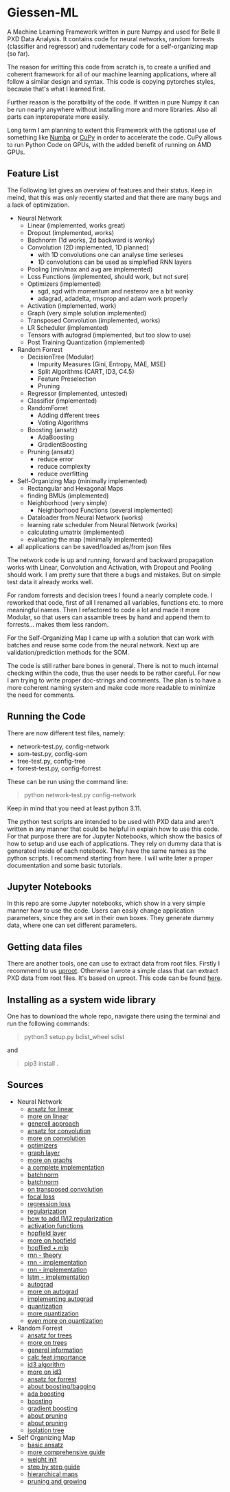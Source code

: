 # Giessen-ML

A Machine Learning Framework written in pure Numpy and used for Belle II PXD Data Analysis. It contains code for neural networks, random forrests (classifier and regressor) and rudementary code for a self-organizing map (so far).

The reason for writting this code from scratch is, to create a unified and coherent framework for all of our machine learning applications, where all follow a similar design and syntax. This code is copying pytorches styles, because that's what I learned first.

Further reason is the poratbility of the code. If written in pure Numpy it can be run nearly anywhere without installing more and more libraries. Also all parts can inpteroperate more easily.

Long term I am planning to extent this Framework with the optional use of something like [Numba](https://numba.pydata.org) or [CuPy](https://cupy.dev) in order to accelerate the code. CuPy allows to run Python Code on GPUs, with the added benefit of running on AMD GPUs.

## Feature List

The Following list gives an overview of features and their status. Keep in meind, that this was only recently started and that there are many bugs and a lack of optimization.

- Neural Network
  - Linear (implemented, works great)
  - Dropout (implemented, works)
  - Bachnorm (1d works, 2d backward is wonky)
  - Convolution (2D implemented, 1D planned)
    - with 1D convolutions one can analyse time serieses
    - 1D convolutions can be used as simplefied RNN layers
  - Pooling (min/max and avg are implemented)
  - Loss Functions (implemented, should work, but not sure)
  - Optimizers (implemented)
    - sgd, sgd with momentum and nesterov are a bit wonky
    - adagrad, adadelta, rmsprop and adam work properly
  - Activation (implemented, work)
  - Graph (very simple solution implemented)
  - Transposed Convolution (implemented, works)
  - LR Scheduler (implemented)
  - Tensors with autograd (implemented, but too slow to use)
  - Post Training Quantization (implemented)
- Random Forrest
  - DecisionTree (Modular)
    - Impurity Measures (Gini, Entropy, MAE, MSE)
    - Split Algorithms (CART, ID3, C4.5)
    - Feature Preselection
    - Pruning
  - Regressor (implemented, untested)
  - Classifier (implemented)
  - RandomForret
    - Adding different trees
    - Voting Algorithms
  - Boosting (ansatz)
    - AdaBoosting
    - GradientBoosting
  - Pruning (ansatz)
    - reduce error
    - reduce complexity
    - reduce overfitting
- Self-Organizing Map (minimally implemented)
  - Rectangular and Hexagonal Maps
  - finding BMUs (implemented)
  - Neighborhood (very simple)
    - Neighborhood Functions (several implemented)
  - Dataloader from Neural Network (works)
  - learning rate scheduler from Neural Network (works)
  - calculating umatrix (implemented)
  - evaluating the map (minimally implemented)
- all applications can be saved/loaded as/from json files

The network code is up and running, forward and backward propagation works with Linear, Convolution and Activation, with Dropout and Pooling should work. I am pretty sure that there a bugs and mistakes. But on simple test data it already works well.

For random forrests and decision trees I found a nearly complete code. I reworked that code, first of all I renamed all variables, functions etc. to more meaningful names.
Then I refactored to code a lot and made it more Modular, so that users can assamble trees by hand and append them to forrests... makes them less random.

For the Self-Organizing Map I came up with a solution that can work with batches and reuse some code from the neural network. Next up are validation/prediction methods for the SOM.

The code is still rather bare bones in general. There is not to much internal checking within the code, thus the user needs to be rather careful.
For now I am trying to write proper doc-strings and comments. The plan is to have a more coherent naming system and make code more readable to minimize the need for comments.

## Running the Code

There are now different test files, namely:

- network-test.py, config-network
- som-test.py, config-som
- tree-test.py, config-tree
- forrest-test.py, config-forrest

These can be run using the command line:

> python network-test.py config-network

Keep in mind that you need at least python 3.11.

The python test scripts are intended to be used with PXD data and aren't written in any manner that could be helpful in explain how to use this code.
For that purpose there are for Jupyter Notebooks, which show the basics of how to setup and use each of applications.
They rely on dummy data that is generated inside of each notebook.
They have the same names as the python scripts. I recommend starting from here.
I will write later a proper documentation and some basic tutorials.

## Jupyter Notebooks

In this repo are some Jupyter notebooks, which show in a very simple manner how to use the code.
Users can easily change application parameters, since they are set in their own boxes.
They generate dummy data, where one can set different parameters.

## Getting data files

There are another tools, one can use to extract data from root files. Firstly I recommend to us [uproot](https://github.com/scikit-hep/uproot5).
Otherwise I wrote a simple class that can extract PXD data from root files. It's based on uproot. This code can be found [here](https://gitlab.ub.uni-giessen.de/gc2052/fromroot).

## Installing as a system wide library

One has to download the whole repo, navigate there using the terminal and run the following commands:

> python3 setup.py bdist_wheel sdist

and

> pip3 install .

## Sources

- Neural Network
  - [ansatz for linear](https://towardsdatascience.com/math-neural-network-from-scratch-in-python-d6da9f29ce65)
  - [more on linear](https://towardsdatascience.com/creating-neural-networks-from-scratch-in-python-6f02b5dd911)
  - [generell approach](https://papers-100-lines.medium.com/neural-network-from-scratch-in-100-lines-of-python-code-dd78e20f8796)
  - [ansatz for convolution](https://blog.ca.meron.dev/Vectorized-CNN/)
  - [more on convolution](https://medium.com/analytics-vidhya/implementing-convolution-without-for-loops-in-numpy-ce111322a7cd)
  - [optimizers](https://towardsdatascience.com/neural-network-optimizers-from-scratch-in-python-af76ee087aab)
  - [graph layer](https://github.com/satrialoka/gnn-from-scratch)
  - [more on graphs](https://theaisummer.com/graph-convolutional-networks/)
  - [a complete implementation](https://github.com/Nico-Curti/NumPyNet)
  - [batchnorm](https://github.com/renan-cunha/BatchNormalization)
  - [batchnorm](https://towardsdatascience.com/implementing-batch-normalization-in-python-a044b0369567)
  - [on transposed convolution](https://towardsdatascience.com/what-are-transposed-convolutions-2d43ac1a0771)
  - [focal loss](https://towardsdatascience.com/focal-loss-a-better-alternative-for-cross-entropy-1d073d92d075)
  - [regression loss](https://datamonje.com/regression-loss-functions/)
  - [regularization](http://www.chioka.in/differences-between-l1-and-l2-as-loss-function-and-regularization/)
  - [how to add l1/l2 regularization](https://androidkt.com/how-to-add-l1-l2-regularization-in-pytorch-loss-function/)
  - [activation functions](https://towardsdatascience.com/creating-neural-networks-from-scratch-in-python-6f02b5dd911)
  - [hopfield layer](https://ml-jku.github.io/hopfield-layers/)
  - [more on hopfield](https://github.com/takyamamoto/Hopfield-Network/blob/master/network.py)
  - [hopflied + mlp](https://link.springer.com/chapter/10.1007/3-540-44868-3_22)
  - [rnn - theory](https://www.freecodecamp.org/news/the-ultimate-guide-to-recurrent-neural-networks-in-python/)
  - [rnn - implementation](https://towardsdatascience.com/recurrent-neural-networks-rnns-3f06d7653a85)
  - [rnn - implementation](https://medium.com/@VersuS_/coding-a-recurrent-neural-network-rnn-from-scratch-using-pytorch-a6c9fc8ed4a7)
  - [lstm - implementation](https://towardsdatascience.com/building-a-lstm-by-hand-on-pytorch-59c02a4ec091)
  - [autograd](https://www.robots.ox.ac.uk/~tvg/publications/talks/autodiff.pdf)
  - [more on autograd](https://www.cs.toronto.edu/~rgrosse/courses/csc321_2018/slides/lec10.pdf)
  - [implementing autograd](https://learnml.today/making-backpropagation-autograd-mnist-classifier-from-scratch-in-Python-5)
  - [quantization](https://arxiv.org/abs/2106.08295)
  - [more quantization](https://intellabs.github.io/distiller/algo_quantization.html)
  - [even more on quantization](https://yyang768osu.github.io/blog/2022/neural-network-quantization/)
- Random Forrest
  - [ansatz for trees](https://insidelearningmachines.com/build-a-decision-tree-in-python/)
  - [more on trees](https://blog.mattbowers.dev/decision-tree-from-scratch)
  - [generel information](https://www.displayr.com/machine-learning-pruning-decision-trees/)
  - [calc feat importance](https://medium.com/data-science-in-your-pocket/how-feature-importance-is-calculated-in-decision-trees-with-example-699dc13fc078)
  - [id3 algorithm](https://towardsdatascience.com/id3-decision-tree-classifier-from-scratch-in-python-b38ef145fd90)
  - [more on id3](https://medium.com/geekculture/step-by-step-decision-tree-id3-algorithm-from-scratch-in-python-no-fancy-library-4822bbfdd88f)
  - [ansatz for forrest](https://insidelearningmachines.com/build-a-random-forest-in-python/)
  - [about boosting/bagging](https://blog.mlreview.com/gradient-boosting-from-scratch-1e317ae4587d)
  - [ada boosting](https://www.analyticsvidhya.com/blog/2021/09/adaboost-algorithm-a-complete-guide-for-beginners/)
  - [boosting](https://towardsdatascience.com/basic-ensemble-learning-random-forest-adaboost-gradient-boosting-step-by-step-explained-95d49d1e2725)
  - [gradient boosting](https://www.machinelearningplus.com/machine-learning/gradient-boosting/)
  - [about pruning](https://12ft.io/proxy?q=https%3A%2F%2Ftowardsdatascience.com%2Fbuild-better-decision-trees-with-pruning-8f467e73b107)
  - [about pruning](https://towardsdatascience.com/build-better-decision-trees-with-pruning-8f467e73b107)
  - [isolation tree](https://towardsdatascience.com/isolation-forest-from-scratch-e7e5978e6f4c)
- Self Organizing Map
  - [basic ansatz](https://stackabuse.com/self-organizing-maps-theory-and-implementation-in-python-with-numpy/)
  - [more comprehensive guide](https://www.superdatascience.com/blogs/the-ultimate-guide-to-self-organizing-maps-soms)
  - [weight init](https://arxiv.org/pdf/1210.5873.pdf)
  - [step by step guide](https://towardsdatascience.com/understanding-self-organising-map-neural-network-with-python-code-7a77f501e985)
  - [hierarchical maps](https://ieeexplore.ieee.org/document/1058070)
  - [pruning and growing](https://www.hindawi.com/journals/jhe/2022/9972406/)
